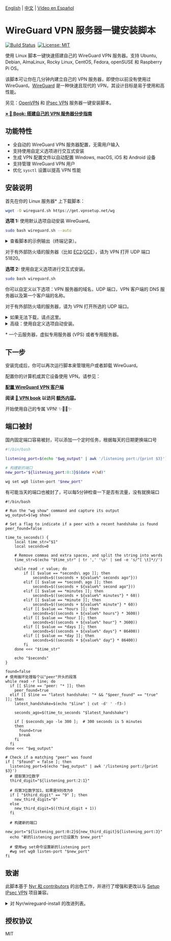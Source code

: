 [English](README.md) | [中文](README-zh.md) | [Vídeo en Español](https://www.youtube.com/watch?v=99qtaJU2E2k)

# WireGuard VPN 服务器一键安装脚本

[![Build Status](https://github.com/hwdsl2/wireguard-install/actions/workflows/main.yml/badge.svg)](https://github.com/hwdsl2/wireguard-install/actions/workflows/main.yml) &nbsp;[![License: MIT](docs/images/license.svg)](https://opensource.org/licenses/MIT)

使用 Linux 脚本一键快速搭建自己的 WireGuard VPN 服务器。支持 Ubuntu, Debian, AlmaLinux, Rocky Linux, CentOS, Fedora, openSUSE 和 Raspberry Pi OS。

该脚本可让你在几分钟内建立自己的 VPN 服务器，即使你以前没有使用过 WireGuard。[WireGuard](https://www.wireguard.com) 是一种快速且现代的 VPN，其设计目标是易于使用和高性能。

另见：[OpenVPN](https://github.com/hwdsl2/openvpn-install/blob/master/README-zh.md) 和 [IPsec VPN](https://github.com/hwdsl2/setup-ipsec-vpn/blob/master/README-zh.md) 服务器一键安装脚本。

**[&raquo; :book: Book: 搭建自己的 VPN 服务器分步指南](https://books2read.com/vpnguidezh)**

## 功能特性

- 全自动的 WireGuard VPN 服务器配置，无需用户输入
- 支持使用自定义选项进行交互式安装
- 生成 VPN 配置文件以自动配置 Windows, macOS, iOS 和 Android 设备
- 支持管理 WireGuard VPN 用户
- 优化 `sysctl` 设置以提高 VPN 性能

## 安装说明

首先在你的 Linux 服务器\* 上下载脚本：

```bash
wget -O wireguard.sh https://get.vpnsetup.net/wg
```

**选项 1:** 使用默认选项自动安装 WireGuard。

```bash
sudo bash wireguard.sh --auto
```

<details>
<summary>
查看脚本的示例输出（终端记录）。
</summary>

**注：** 此终端记录仅用于演示目的。

<p align="center"><img src="docs/images/demo1.svg"></p>
</details>

对于有外部防火墙的服务器（比如 [EC2](https://docs.aws.amazon.com/AWSEC2/latest/UserGuide/ec2-security-groups.html)/[GCE](https://cloud.google.com/firewall/docs/firewalls)），请为 VPN 打开 UDP 端口 51820。

**选项 2:** 使用自定义选项进行交互式安装。

```bash
sudo bash wireguard.sh
```

你可以自定义以下选项：VPN 服务器的域名，UDP 端口，VPN 客户端的 DNS 服务器以及第一个客户端的名称。

对于有外部防火墙的服务器，请为 VPN 打开所选的 UDP 端口。

<details>
<summary>
如果无法下载，请点这里。
</summary>

你也可以使用 `curl` 下载：

```bash
curl -fL -o wireguard.sh https://get.vpnsetup.net/wg
```

然后按照上面的说明安装。

或者，你也可以使用这些链接：

```bash
https://github.com/hwdsl2/wireguard-install/raw/master/wireguard-install.sh
https://gitlab.com/hwdsl2/wireguard-install/-/raw/master/wireguard-install.sh
```

如果无法下载，打开 [wireguard-install.sh](wireguard-install.sh)，然后点击右边的 `Raw` 按钮。按快捷键 `Ctrl/Cmd+A` 全选，`Ctrl/Cmd+C` 复制，然后粘贴到你喜欢的编辑器。
</details>
<details>
<summary>
高级：使用自定义选项自动安装。
</summary>

高级用户可以使用自定义选项自动安装 WireGuard，方法是提供一个 Bash "here document" 作为安装脚本的输入。此方法还可用于在安装后提供输入以管理用户。

首先，使用自定义选项以交互方式安装 WireGuard，并写下你对脚本的所有输入值。

```bash
sudo bash wireguard.sh
```

如需删除 WireGuard，请再次运行脚本并选择适当的选项。

然后使用你的输入值创建自定义安装命令。例如：

```bash
sudo bash wireguard.sh <<ANSWERS
n
51820
client
2
y
ANSWERS
```

**注：** 安装选项可能会在脚本的未来版本中发生变化。
</details>

\* 一个云服务器，虚拟专用服务器 (VPS) 或者专用服务器。

## 下一步

安装完成后，你可以再次运行脚本来管理用户或者卸载 WireGuard。

配置你的计算机或其它设备使用 VPN。请参见：

**[配置 WireGuard VPN 客户端](docs/clients-zh.md)**

**阅读 [:book: VPN book](https://ko-fi.com/post/Support-this-project-and-get-access-to-supporter-o-X8X5FVFZC) 以访问 [额外内容](https://ko-fi.com/post/Support-this-project-and-get-access-to-supporter-o-X8X5FVFZC)。**

开始使用自己的专属 VPN! :sparkles::tada::rocket::sparkles:

## 端口被封
国内固定端口容易被封，可以添加一个定时任务，根据每天的日期更换端口号
```bash
#!/bin/bash

listening_port=$(echo "$wg_output" | awk '/listening port:/{print $3}')

# 构建新的端口
new_port="${listening_port:0:3}$(date +\%d)"

wg set wg0 listen-port "$new_port"
```
有可能当天的端口也被封了，可以每5分钟检查一下是否有流量，没有就换端口
```
#!/bin/bash

# Run the "wg show" command and capture its output
wg_output=$(wg show)

# Set a flag to indicate if a peer with a recent handshake is found
peer_found=false

time_to_seconds() {
    local time_str="$1"
    local seconds=0

    # Remove commas and extra spaces, and split the string into words
    time_str=$(echo "$time_str" | tr ',' '\n' | sed -e 's/^[ \t]*//')

    while read -r value; do
        if [[ $value == *seconds\ ago ]]; then
            seconds=$((seconds + ${value%" seconds ago"}))
        elif [[ $value == *second\ ago ]]; then
            seconds=$((seconds + ${value%" second ago"}))
        elif [[ $value == *minutes ]]; then
            seconds=$((seconds + ${value%" minutes"} * 60))
        elif [[ $value == *minute ]]; then
            seconds=$((seconds + ${value%" minute"} * 60))
        elif [[ $value == *hours ]]; then
            seconds=$((seconds + ${value%" hours"} * 3600))
        elif [[ $value == *hour ]]; then
            seconds=$((seconds + ${value%" hour"} * 3600))
        elif [[ $value == *days ]]; then
            seconds=$((seconds + ${value%" days"} * 86400))
        elif [[ $value == *day ]]; then
            seconds=$((seconds + ${value%" day"} * 86400))
        fi
    done <<< "$time_str"

    echo "$seconds"
}

found=false
# 使用循环处理每个以"peer"开头的段落
while read -r line; do
  if [[ $line == "peer: "* ]]; then
    peer_found=true
  elif [[ $line == "latest handshake: "* && "$peer_found" == "true" ]]; then
    latest_handshake=$(echo "$line" | cut -d' ' -f3-)

    seconds_ago=$(time_to_seconds "$latest_handshake")

    if [ $seconds_ago -le 300 ];  # 300 seconds is 5 minutes
    then
      found=true
      break
    fi
  fi
done <<< "$wg_output"

# Check if a matching "peer" was found
if [ "$found" = false ]; then
  listening_port=$(echo "$wg_output" | awk '/listening port:/{print $3}')
  # 提取第3位数字
  third_digit="${listening_port:2:1}"

  # 将第3位数字加1，如果是9则改为0
  if [ "$third_digit" == "9" ]; then
    new_third_digit="0"
  else
    new_third_digit=$((third_digit + 1))
  fi

  # 构建新的端口
  new_port="${listening_port:0:2}${new_third_digit}${listening_port:3}"
  echo "新的listening port已设置为 $new_port"

  # 使用wg set命令设置新的listening port
  #wg set wg0 listen-port "$new_port"
fi
```

## 致谢

此脚本基于 [Nyr 和 contributors](https://github.com/Nyr/wireguard-install) 的出色工作，并进行了增强和更改以与 [Setup IPsec VPN](https://github.com/hwdsl2/setup-ipsec-vpn) 项目兼容。

<details>
<summary>
对 Nyr/wireguard-install 的改进列表。
</summary>

- 改进了与 Setup IPsec VPN 的兼容性
- 改进了脚本的可靠性，用户输入和输出
- 支持使用默认选项自动安装
- 支持使用域名作为服务器地址
- 增加了对 openSUSE Linux 的支持
- 支持列出现有的 VPN 客户端
- 支持为 VPN 客户端自定义 DNS 服务器
- 优化 `sysctl` 设置以提高 VPN 性能
- 使用 `sudo` 时改进了客户端配置文件的创建

...和更多！
</details>

## 授权协议

MIT
